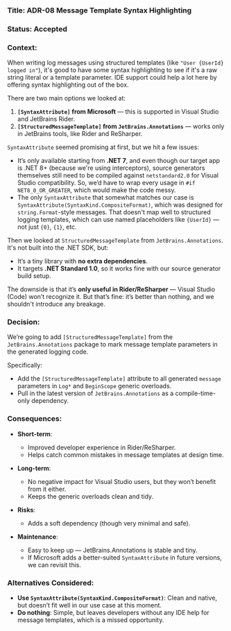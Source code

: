 ### Title: ADR-08 Message Template Syntax Highlighting

### Status: Accepted

### Context:

When writing log messages using structured templates (like `"User {UserId} logged in"`), it's good to have some syntax highlighting to see if it's a raw string literal or a template parameter. IDE support could help a lot here by offering syntax highlighting out of the box.

There are two main options we looked at:

1. **`[SyntaxAttribute]` from Microsoft** — this is supported in Visual Studio and JetBrains Rider.
2. **`[StructuredMessageTemplate]` from `JetBrains.Annotations`** — works only in JetBrains tools, like Rider and ReSharper.

`SyntaxAttribute` seemed promising at first, but we hit a few issues:

* It’s only available starting from **.NET 7**, and even though our target app is .NET 8+ (because we're using interceptors), source generators themselves still need to be compiled against `netstandard2.0` for Visual Studio compatibility. So, we’d have to wrap every usage in `#if NET8_0_OR_GREATER`, which would make the code messy.
* The only `SyntaxAttribute` that somewhat matches our case is `SyntaxAttribute(SyntaxKind.CompositeFormat)`, which was designed for `string.Format`-style messages. That doesn't map well to structured logging templates, which can use named placeholders like `{UserId}` — not just `{0}`, `{1}`, etc.

Then we looked at `StructuredMessageTemplate` from `JetBrains.Annotations`. It's not built into the .NET SDK, but:

* It’s a tiny library with **no extra dependencies**.
* It targets **.NET Standard 1.0**, so it works fine with our source generator build setup.

The downside is that it’s **only useful in Rider/ReSharper** — Visual Studio (Code) won’t recognize it. But that’s fine: it’s better than nothing, and we shouldn't introduce any breakage.

### Decision:

We’re going to add `[StructuredMessageTemplate]` from the `JetBrains.Annotations` package to mark message template parameters in the generated logging code.

Specifically:

* Add the `[StructuredMessageTemplate]` attribute to all generated `message` parameters in `Log*` and `BeginScope` generic overloads.
* Pull in the latest version of `JetBrains.Annotations` as a compile-time-only dependency.

### Consequences:

* **Short-term**:
    * Improved developer experience in Rider/ReSharper.
    * Helps catch common mistakes in message templates at design time.

* **Long-term**:
    * No negative impact for Visual Studio users, but they won’t benefit from it either.
    * Keeps the generic overloads clean and tidy.

* **Risks**:
    * Adds a soft dependency (though very minimal and safe).

* **Maintenance**:
    * Easy to keep up — JetBrains.Annotations is stable and tiny.
    * If Microsoft adds a better-suited `SyntaxAttribute` in future versions, we can revisit this.

### Alternatives Considered:

* **Use `SyntaxAttribute(SyntaxKind.CompositeFormat)`**:
  Clean and native, but doesn’t fit well in our use case at this moment.
* **Do nothing**:
  Simple, but leaves developers without any IDE help for message templates, which is a missed opportunity.

